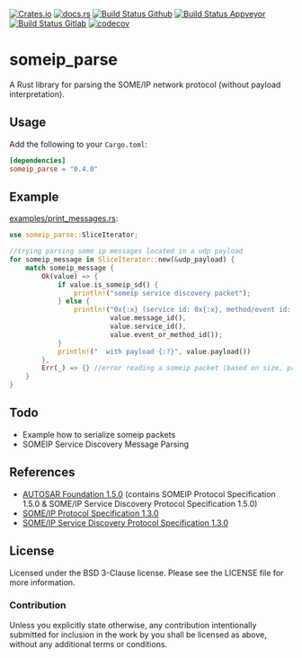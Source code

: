 [![Crates.io](https://img.shields.io/crates/v/someip_parse.svg)](https://crates.io/crates/someip_parse)
[![docs.rs](https://docs.rs/someip_parse/badge.svg)](https://docs.rs/someip_parse)
[![Build Status Github](https://github.com/JulianSchmid/someip-parse-rs/actions/workflows/main.yml/badge.svg?branch=master)](https://github.com/JulianSchmid/someip-parse-rs/actions/workflows/main.yml)
[![Build Status Appveyor](https://ci.appveyor.com/api/projects/status/ekbs8sa16855qp6g/branch/master?svg=true)](https://ci.appveyor.com/project/JulianSchmid/someip-parse-rs/branch/master)
[![Build Status Gitlab](https://gitlab.com/julian.schmid/someip-parse-rs/badges/master/pipeline.svg)](https://gitlab.com/julian.schmid/someip-parse-rs/-/commits/master)
[![codecov](https://codecov.io/gh/JulianSchmid/someip-parse-rs/branch/master/graph/badge.svg?token=lNRvasaaiJ)](https://codecov.io/gh/JulianSchmid/someip-parse-rs)

# someip_parse

A Rust library for parsing the SOME/IP network protocol (without payload interpretation).

## Usage

Add the following to your `Cargo.toml`:

```toml
[dependencies]
someip_parse = "0.4.0"
```

## Example
[examples/print_messages.rs](examples/print_messages.rs):
```rust
use someip_parse::SliceIterator;

//trying parsing some ip messages located in a udp payload
for someip_message in SliceIterator::new(&udp_payload) {
    match someip_message {
        Ok(value) => {
            if value.is_someip_sd() {
                println!("someip service discovery packet");
            } else {
                println!("0x{:x} (service id: 0x{:x}, method/event id: 0x{:x})",
                         value.message_id(),
                         value.service_id(),
                         value.event_or_method_id());
            }
            println!("  with payload {:?}", value.payload())
        },
        Err(_) => {} //error reading a someip packet (based on size, protocol version value or message type value)
    }
}
```

## Todo
* Example how to serialize someip packets
* SOMEIP Service Discovery Message Parsing

## References
* [AUTOSAR Foundation 1.5.0](https://www.autosar.org/standards/foundation/foundation-150/) \(contains SOMEIP Protocol Specification 1.5.0 & SOME/IP Service Discovery Protocol Specification 1.5.0\)
* [SOME/IP Protocol Specification 1.3.0](https://www.autosar.org/fileadmin/user_upload/standards/foundation/1-3/AUTOSAR_PRS_SOMEIPProtocol.pdf)
* [SOME/IP Service Discovery Protocol Specification 1.3.0](https://www.autosar.org/fileadmin/user_upload/standards/foundation/1-3/AUTOSAR_PRS_SOMEIPServiceDiscoveryProtocol.pdf)

## License
Licensed under the BSD 3-Clause license. Please see the LICENSE file for more information.

### Contribution
Unless you explicitly state otherwise, any contribution intentionally submitted for inclusion in the work by you shall be licensed as above, without any additional terms or conditions.
